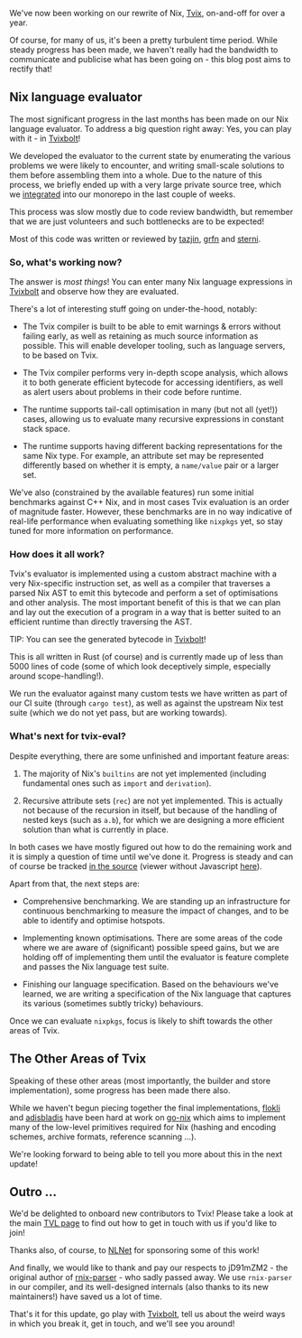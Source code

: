 We've now been working on our rewrite of Nix, [Tvix][], on-and-off for
over a year.

Of course, for many of us, it's been a pretty turbulent time period.
While steady progress has been made, we haven't really had the
bandwidth to communicate and publicise what has been going on - this
blog post aims to rectify that!

## Nix language evaluator

The most significant progress in the last months has been made on our
Nix language evaluator. To address a big question right away: Yes, you
can play with it - in [Tvixbolt][]!

We developed the evaluator to the current state by enumerating the
various problems we were likely to encounter, and writing small-scale
solutions to them before assembling them into a whole. Due to the
nature of this process, we briefly ended up with a very large private
source tree, which we [integrated][] into our monorepo in the last
couple of weeks.

This process was slow mostly due to code review bandwidth, but
remember that we are just volunteers and such bottlenecks are to be
expected!

Most of this code was written or reviewed by [tazjin][], [grfn][]
and [sterni][].

### So, what's working now?

The answer is *most things*! You can enter many Nix language
expressions in [Tvixbolt][] and observe how they are evaluated.

There's a lot of interesting stuff going on under-the-hood, notably:

* The Tvix compiler is built to be able to emit warnings & errors
  without failing early, as well as retaining as much source
  information as possible. This will enable developer tooling, such as
  language servers, to be based on Tvix.

* The Tvix compiler performs very in-depth scope analysis, which
  allows it to both generate efficient bytecode for accessing
  identifiers, as well as alert users about problems in their code
  before runtime.

* The runtime supports tail-call optimisation in many (but not all
  (yet!)) cases, allowing us to evaluate many recursive expressions in
  constant stack space.

* The runtime supports having different backing representations for
  the same Nix type. For example, an attribute set may be represented
  differently based on whether it is empty, a `name/value` pair or a
  larger set.

We've also (constrained by the available features) run some initial
benchmarks against C++ Nix, and in most cases Tvix evaluation is an
order of magnitude faster. However, these benchmarks are in no way
indicative of real-life performance when evaluating something like
`nixpkgs` yet, so stay tuned for more information on performance.

### How does it all work?

Tvix's evaluator is implemented using a custom abstract machine with a
very Nix-specific instruction set, as well as a compiler that
traverses a parsed Nix AST to emit this bytecode and perform a set of
optimisations and other analysis. The most important benefit of this
is that we can plan and lay out the execution of a program in a way
that is better suited to an efficient runtime than directly traversing
the AST.

TIP: You can see the generated bytecode in [Tvixbolt][]!

This is all written in Rust (of course) and is currently made up of
less than 5000 lines of code (some of which look deceptively simple,
especially around scope-handling!).

We run the evaluator against many custom tests we have written as part
of our CI suite (through `cargo test`), as well as against the
upstream Nix test suite (which we do not yet pass, but are working
towards).

### What's next for tvix-eval?

Despite everything, there are some unfinished and important feature
areas:

1. The majority of Nix's `builtins` are not yet implemented (including
   fundamental ones such as `import` and `derivation`).

2. Recursive attribute sets (`rec`) are not yet implemented. This is
   actually not because of the recursion in itself, but because of the
   handling of nested keys (such as `a.b`), for which we are designing
   a more efficient solution than what is currently in place.

In both cases we have mostly figured out how to do the remaining work
and it is simply a question of time until we've done it. Progress is
steady and can of course be tracked [in the source][src] (viewer
without Javascript [here][src-noscript]).

Apart from that, the next steps are:

* Comprehensive benchmarking. We are standing up an infrastructure for
  continuous benchmarking to measure the impact of changes, and to be
  able to identify and optimise hotspots.

* Implementing known optimisations. There are some areas of the code
  where we are aware of (significant) possible speed gains, but we are
  holding off of implementing them until the evaluator is feature
  complete and passes the Nix language test suite.

* Finishing our language specification. Based on the behaviours we've
  learned, we are writing a specification of the Nix language that
  captures its various (sometimes subtly tricky) behaviours.

Once we can evaluate `nixpkgs`, focus is likely to shift towards the
other areas of Tvix.

## The Other Areas of Tvix

Speaking of these other areas (most importantly, the builder and store
implementation), some progress has been made there also.

While we haven't begun piecing together the final implementations,
[flokli][] and [adisbladis][] have been hard at work on [go-nix][]
which aims to implement many of the low-level primitives required for
Nix (hashing and encoding schemes, archive formats, reference scanning
...).

We're looking forward to being able to tell you more about this in the
next update!

## Outro ...

We'd be delighted to onboard new contributors to Tvix! Please take a
look at the main [TVL page](https://tvl.fyi) to find out how to get in
touch with us if you'd like to join!

Thanks also, of course, to [NLNet](https://nlnet.nl/) for sponsoring
some of this work!

And finally, we would like to thank and pay our respects to jD91mZM2 -
the original author of
[rnix-parser](https://github.com/nix-community/rnix-parser) - who
sadly passed away. We use `rnix-parser` in our compiler, and its
well-designed internals (also thanks to its new maintainers!) have
saved us a lot of time.

That's it for this update, go play with [Tvixbolt][], tell us about
the weird ways in which you break it, get in touch, and we'll see you
around!

[Tvix]: https://tvl.fyi/blog/rewriting-nix
[Tvixbolt]: https://tvixbolt.tvl.su
[integrated]: https://cl.tvl.fyi/q/status:merged+%2522tvix/eval%2522+mergedbefore:2022-09-09
[src]: https://cs.tvl.fyi/depot/-/tree/tvix/eval
[src-noscript]: https://code.tvl.fyi/tree/tvix/eval
[tazjin]: https://tazj.in
[grfn]: https://gws.fyi/
[sterni]: https://github.com/sternenseemann
[go-nix]: https://github.com/nix-community/go-nix
[flokli]: https://flokli.de/
[adisbladis]: https://github.com/adisbladis

